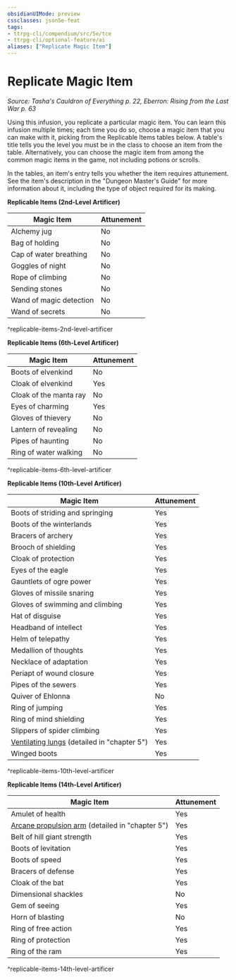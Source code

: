 ```yaml
---
obsidianUIMode: preview
cssclasses: json5e-feat
tags:
- ttrpg-cli/compendium/src/5e/tce
- ttrpg-cli/optional-feature/ai
aliases: ["Replicate Magic Item"]
---
```

# Replicate Magic Item
*Source: Tasha's Cauldron of Everything p. 22, Eberron: Rising from the Last War p. 63*  

Using this infusion, you replicate a particular magic item. You can learn this infusion multiple times; each time you do so, choose a magic item that you can make with it, picking from the Replicable Items tables below. A table's title tells you the level you must be in the class to choose an item from the table. Alternatively, you can choose the magic item from among the common magic items in the game, not including potions or scrolls.

In the tables, an item's entry tells you whether the item requires attunement. See the item's description in the "Dungeon Master's Guide" for more information about it, including the type of object required for its making.

**Replicable Items (2nd-Level Artificer)**

| Magic Item | Attunement |
|------------|------------|
| Alchemy jug | No |
| Bag of holding | No |
| Cap of water breathing | No |
| Goggles of night | No |
| Rope of climbing | No |
| Sending stones | No |
| Wand of magic detection | No |
| Wand of secrets | No |
^replicable-items-2nd-level-artificer

**Replicable Items (6th-Level Artificer)**

| Magic Item | Attunement |
|------------|------------|
| Boots of elvenkind | No |
| Cloak of elvenkind | Yes |
| Cloak of the manta ray | No |
| Eyes of charming | Yes |
| Gloves of thievery | No |
| Lantern of revealing | No |
| Pipes of haunting | No |
| Ring of water walking | No |
^replicable-items-6th-level-artificer

**Replicable Items (10th-Level Artificer)**

| Magic Item | Attunement |
|------------|------------|
| Boots of striding and springing | Yes |
| Boots of the winterlands | Yes |
| Bracers of archery | Yes |
| Brooch of shielding | Yes |
| Cloak of protection | Yes |
| Eyes of the eagle | Yes |
| Gauntlets of ogre power | Yes |
| Gloves of missile snaring | Yes |
| Gloves of swimming and climbing | Yes |
| Hat of disguise | Yes |
| Headband of intellect | Yes |
| Helm of telepathy | Yes |
| Medallion of thoughts | Yes |
| Necklace of adaptation | Yes |
| Periapt of wound closure | Yes |
| Pipes of the sewers | Yes |
| Quiver of Ehlonna | No |
| Ring of jumping | Yes |
| Ring of mind shielding | Yes |
| Slippers of spider climbing | Yes |
| [Ventilating lungs](ventilating-lungs-erlw.md) (detailed in "chapter 5") | Yes |
| Winged boots | Yes |
^replicable-items-10th-level-artificer

**Replicable Items (14th-Level Artificer)**

| Magic Item | Attunement |
|------------|------------|
| Amulet of health | Yes |
| [Arcane propulsion arm](arcane-propulsion-arm-erlw.md) (detailed in "chapter 5") | Yes |
| Belt of hill giant strength | Yes |
| Boots of levitation | Yes |
| Boots of speed | Yes |
| Bracers of defense | Yes |
| Cloak of the bat | Yes |
| Dimensional shackles | No |
| Gem of seeing | Yes |
| Horn of blasting | No |
| Ring of free action | Yes |
| Ring of protection | Yes |
| Ring of the ram | Yes |
^replicable-items-14th-level-artificer